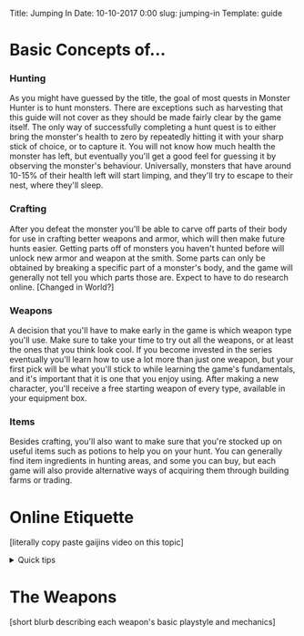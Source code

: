 Title: Jumping In
Date: 10-10-2017 0:00
slug: jumping-in
Template: guide


# Basic Concepts of...
### Hunting
As you might have guessed by the title, the goal of most quests in Monster Hunter is to hunt monsters. There are exceptions such as harvesting that this guide will not cover as they should be made fairly clear by the game itself. The only way of successfully completing a hunt quest is to either bring the monster's health to zero by repeatedly hitting it with your sharp stick of choice, or to capture it. You will not know how much health the monster has left, but eventually you'll get a good feel for guessing it by observing the monster's behaviour. Universally, monsters that have around 10-15% of their health left will start limping, and they'll try to escape to their nest, where they'll sleep.
### Crafting
After you defeat the monster you'll be able to carve off parts of their body for use in crafting better weapons and armor, which will then make future hunts easier. Getting parts off of monsters you haven't hunted before will unlock new armor and weapon at the smith. Some parts can only be obtained by breaking a specific part of a monster's body, and the game will generally not tell you which parts those are. Expect to have to do research online. [Changed in World?]
### Weapons
A decision that you'll have to make early in the game is which weapon type you'll use. Make sure to take your time to try out all the weapons, or at least the ones that you think look cool. If you become invested in the series eventually you'll learn how to use a lot more than just one weapon, but your first pick will be what you'll stick to while learning the game's fundamentals, and it's important that it is one that you enjoy using. After making a new character, you'll receive a free starting weapon of every type, available in your equipment box.
### Items
Besides crafting, you'll also want to make sure that you're stocked up on useful items such as potions to help you on your hunt. You can generally find item ingredients in hunting areas, and some you can buy, but each game will also provide alternative ways of acquiring them through building farms or trading.

# Online Etiquette
[literally copy paste gaijins video on this topic]


<details>
<summary>Quick tips</summary>
Aka, 'what should I know if I just want to jump in and play'?    
1. Hit it until it dies.  
2. Keep your eyes on the monster.  
3. Use the weapon you enjoy the most. They're all fully viable.  
4. Sharpen your weapon, Blademasters. Shoot the head, Gunners.  
5. Carry potions, and mega-potions if you can craft them.  
6. Don't try to drink anywhere near the monster.  
7. You can't roll through monster attacks.   
8. Find out which quests are key. Those are the ones required to progress.  
9. If you're having trouble, try again.  
10. If you're still having trouble, do your research. Hopefully this guide will help you understand what you can improve on.
</details>

# The Weapons
[short blurb describing each weapon's basic playstyle and mechanics]
